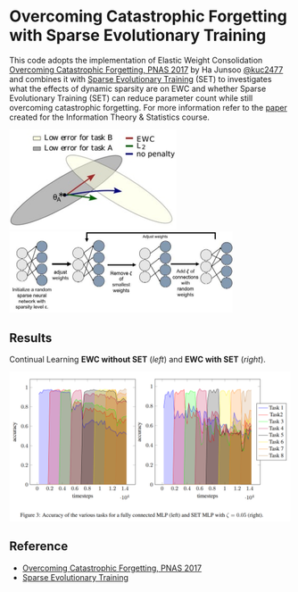 # Overcoming Catastrophic Forgetting with Sparse Evolutionary Training
This code adopts the implementation of Elastic Weight Consolidation [Overcoming Catastrophic Forgetting, PNAS 2017](https://arxiv.org/abs/1612.00796) by Ha Junsoo [@kuc2477](https://github.com/kuc2477) and combines it with [Sparse Evolutionary Training](https://www.nature.com/articles/s41467-018-04316-3) (SET) to investigates what the effects of dynamic sparsity are on EWC and whether Sparse Evolutionary Training (SET) can reduce parameter count while still overcoming catastrophic forgetting. For more information refer to the [paper](EWC-SET_paper.pdf) created for the Information Theory & Statistics course. 

<img width="300" src="pictures/graphic-image.jpg" /> <img width="400" src="pictures/set.jpg" />
## Results

Continual Learning **EWC without SET** (*left*) and **EWC with SET** (*right*).

<img width="600" src="pictures/SET_acc.png" />

## Reference
- [Overcoming Catastrophic Forgetting, PNAS 2017](https://arxiv.org/abs/1612.00796)
- [Sparse Evolutionary Training](https://www.nature.com/articles/s41467-018-04316-3)
